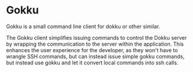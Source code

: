 # Gokku

Gokku is a small command line client for dokku or other similar.

The Gokku client simplifies issuing commands to control the Dokku server by wrapping the communication to the server within the application. This enhances the user experience for the developer, as they won't have to wrangle SSH commands, but can instead issue simple gokku commands, but instead use gokku and let it convert local commands into ssh calls.
